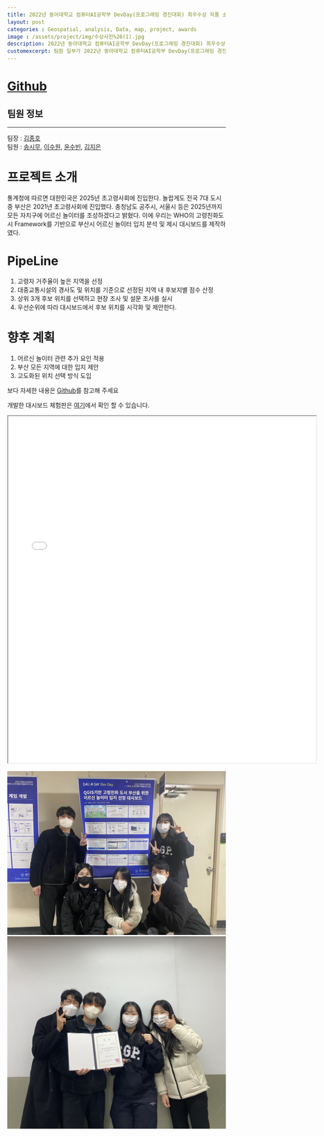 ```yaml
---
title: 2022년 동아대학교 컴퓨터AI공학부 DevDay(프로그래밍 경진대회) 최우수상 작품 소개(부산광역시 어르신 놀이터 입지 분석 프로젝트)
layout: post   
categories : Geospatial, analysis, Data, map, project, awards
image : /assets/project/img/수상사진%20(1).jpg
description: 2022년 동아대학교 컴퓨터AI공학부 DevDay(프로그래밍 경진대회) 최우수상 작품 소개
customexcerpt: 팀원 일부가 2022년 동아대학교 컴퓨터AI공학부 DevDay(프로그래밍 경진대회)에서 최우수상을 수상했으며 작품에 대한 자세한 내용이 궁금하다면 클릭하기! 
---
```



# [Github](https://github.com/DAU-BigDataTeams/Location-Analysis-of-Busan-Senior-Park)

## 팀원 정보
-----
팀장 : [김종호](https://drive.google.com/file/d/1sQbRkCaTeMU2z2i7o54yhWGZMKotv224/view)  
팀원 : [송시무](https://drive.google.com/file/d/1N-nFYEpVMWw8pyHFce0AmpI-EWzbOuKs/view?usp=sharing), [이수원](https://drive.google.com/file/d/1HuSFKuQj5HxTC9bmNn47pF54gLxzkVoQ/view?usp=drivesdk), [윤수빈](https://drive.google.com/file/d/11j2gq_b5BhEn3VO8_2SAV__sF0q-uwlx/view?usp=share_link), [김지은](https://drive.google.com/file/d/11P_V7HmrgqHelF4-J6X4AwB9ZIRLa3Qp/view?usp=share_link)  

# 프로젝트 소개
통계청에 따르면 대한민국은 2025년 초고령사회에 진입한다. 놀랍게도 전국 7대 도시 중 부산은 2021년 초고령사회에 진입했다. 충청남도 공주시, 서울시 등은 2025년까지 모든 자치구에 어르신 놀이터를 조성하겠다고 밝혔다. 이에 우리는 WHO의 고령친화도시 Framework를 기반으로 부산시 어르신 놀이터 입지 분석 및 제시 대시보드를 제작하였다.

# PipeLine
1. 고령자 거주율이 높은 지역을 선정
2. 대중교통시설의 경사도 및 위치를 기준으로 선정된 지역 내 후보지별 점수 산정
3. 상위 3개 후보 위치를 선택하고 현장 조사 및 설문 조사를 실시
4. 우선순위에 따라 대시보드에서 후보 위치를 시각화 및 제안한다.


# 향후 계획
1. 어르신 놀이터 관련 추가 요인 적용
2. 부산 모든 지역에 대한 입지 제안
3. 고도화된 위치 선택 방식 도입

보다 자세한 내용은 [Github](https://github.com/DAU-BigDataTeams/Location-Analysis-of-Busan-Senior-Park)를 참고해 주세요

개발한 대시보드 체험판은 [여기](https://ai.wizice.com:12443/bigdatateam)에서 확인 할 수 있습니다.

<iframe src="/assets/project/Location Analysis of Busan Senior Park.pdf" width="710" height="800">
    <embed src="/assets/project/Location Analysis of Busan Senior Park.pdf" width="710" height="800">
</iframe>

![수상](/assets/project/img/수상사진%20(4).jpg)
![수상](/assets/project/img/수상사진%20(1).jpg)